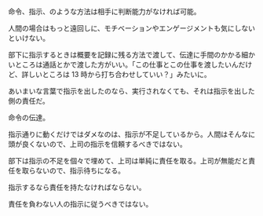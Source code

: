 命令、指示、のような方法は相手に判断能力がなければ可能。

人間の場合はもっと遠回しに、モチベーションやエンゲージメントも気にしないといけない。

部下に指示するときは概要を記録に残る方法で渡して、伝達に手間のかかる細かいところは通話とかで渡した方がいい。「この仕事とこの仕事を渡したいんだけど、詳しいところは 13 時から打ち合わせしていい？」みたいに。

あいまいな言葉で指示を出したのなら、実行されなくても、それは指示を出した側の責任だ。

命令の伝達。

指示通りに動くだけではダメなのは、指示が不足しているから。人間はそんなに頭が良くないので、上司の指示を信頼するべきではない。

部下は指示の不足を個々で埋めて、上司は単純に責任を取る。上司が無能だと責任を取らないので、指示待ちになる。

指示するなら責任を持たなければならない。

責任を負わない人の指示に従うべきではない。
